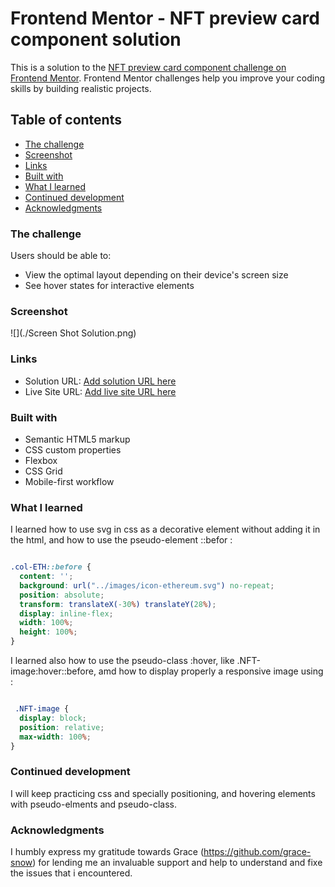 # Frontend Mentor - NFT preview card component solution

This is a solution to the [NFT preview card component challenge on Frontend Mentor](https://www.frontendmentor.io/challenges/nft-preview-card-component-SbdUL_w0U). Frontend Mentor challenges help you improve your coding skills by building realistic projects.

## Table of contents

  - [The challenge](#the-challenge)
  - [Screenshot](#screenshot)
  - [Links](#links)
  - [Built with](#built-with)
  - [What I learned](#what-i-learned)
  - [Continued development](#continued-development)
  - [Acknowledgments](#acknowledgments)


### The challenge

Users should be able to:

- View the optimal layout depending on their device's screen size
- See hover states for interactive elements

### Screenshot

![](./Screen Shot Solution.png)

### Links

- Solution URL: [Add solution URL here](https://github.com/macdeesh/NFT-card-component)
- Live Site URL: [Add live site URL here]( https://macdeesh.github.io/NFT-card-component/)

### Built with

- Semantic HTML5 markup
- CSS custom properties
- Flexbox
- CSS Grid
- Mobile-first workflow

### What I learned

I learned how to use svg in css as a decorative element without adding it in the html, and how to use the pseudo-element ::befor :

```css

.col-ETH::before {
  content: '';
  background: url("../images/icon-ethereum.svg") no-repeat;
  position: absolute;
  transform: translateX(-30%) translateY(28%);
  display: inline-flex;
  width: 100%;
  height: 100%;
}
```

I learned also how to use the pseudo-class :hover, like .NFT-image:hover::before, amd how to display properly a responsive image using :

```css

 .NFT-image {
  display: block;
  position: relative;
  max-width: 100%;
}
```

### Continued development

I will keep practicing css and specially positioning, and hovering elements with pseudo-elments and pseudo-class.

### Acknowledgments

I humbly express my gratitude towards Grace (https://github.com/grace-snow) for lending me an invaluable support and help to understand and fixe the issues that i encountered.

